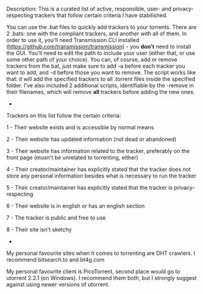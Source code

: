 Description: This is a curated list of active, responsible, user- and privacy-respecting trackers that follow certain criteria I have stabilished.

You can use the .bat files to quickly add trackers to your torrents. There are 2 .bats: one with the compliant trackers, and another with all of them. In order to use it, you'll need Transmission CLI installed (https://github.com/transmission/transmission) - you **don't** need to install the GUI. You'll need to edit the path to include your user (either that, or use some other path of your choice). You can, of course, add or remove trackers from the bat, just make sure to add -a before each tracker you want to add, and -d before those you want to remove. The script works like that: it will add the specified trackers to all .torrent files inside the specified folder. I've also included 2 additional scripts, identifiable by the -remove in their filenames, which will remove **all** trackers before adding the new ones.

-

Trackers on this list follow the certain criteria:

1 - Their website exists and is accessible by normal means

2 - Their website has updated information (not dead or abandoned)

3 - Their website has information related to the tracker, preferably on the front page (musn't be unrelated to torrenting, either)

4 - Their creator/maintainer has explicitly stated that the tracker does not store any personal information besides what is necessary to run the tracker

5 - Their creator/maintainer has explicitly stated that the tracker is privacy-respecting

6 - Their website is in english or has an english section

7 - The tracker is public and free to use

8 - Their site isn't sketchy

-

My personal favourite sites when it comes to torrenting are DHT crawlers. I recommend bitsearch.to and bt4g.com

My personal favourite client is PicoTorrent, second place would go to utorrent 2.2.1 (on Windows). I recommend them both, but I strongly suggest against using newer versions of utorrent.
